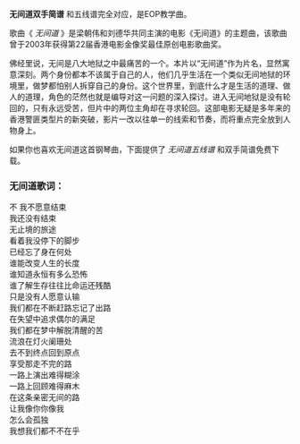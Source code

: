 

**无间道双手简谱** 和五线谱完全对应，是EOP教学曲。

歌曲《 _无间道_ 》是梁朝伟和刘德华共同主演的电影《无间道》的主题曲，该歌曲曾于2003年获得第22届香港电影金像奖最佳原创电影歌曲​奖。

佛经里说，无间是八大地狱之中最痛苦的一个。本片以“无间道”作为片名，显然寓意深刻。两个身份都本不该属于自己的人，他们几乎生活在一个类似无间地狱的环境里，做梦都怕别人拆穿自己的身份。这个世界里，到底什么才是生活的道理、做人的道理，角色的茫然也就是编导对这一问题的深入探讨。进入无间地狱是没有轮回的，只有永远受苦，但片中的两位主角却在寻求轮回。这部电影无疑是多年来的香港警匪类型片的新突破，影片一改以往单一的线索和节奏，而将重点完全放到人物身上。

如果你也喜欢无间道这首钢琴曲，下面提供了 _无间道五线谱_ 和双手简谱免费下载。

### 无间道歌词：

不 我不愿意结束  
我还没有结束  
无止境的旅途  
看着我没停下的脚步  
已经忘了身在何处  
谁能改变人生的长度  
谁知道永恒有多么恐怖  
谁了解生存往往比命运还残酷  
只是没有人愿意认输  
我们都在不断赶路忘记了出路  
在失望中追求偶尔的满足  
我们都在梦中解脱清醒的苦  
流浪在灯火阑珊处  
去不到终点回到原点  
享受那走不完的路  
一路上演出难得糊涂  
一路上回顾难得麻木  
在这条亲密无间的路  
让我像你你像我  
怎么会孤独  
我想我们都不不在乎

